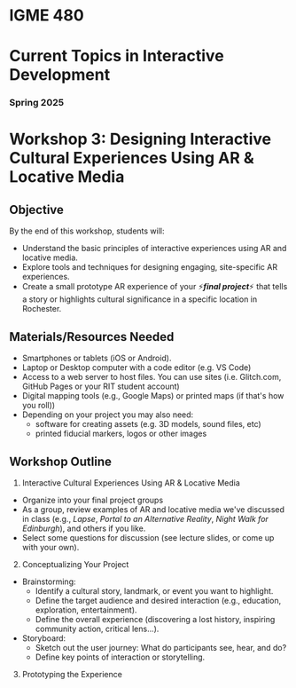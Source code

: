 # IGME 480

# Current Topics in Interactive Development

### Spring 2025

# Workshop 3: Designing Interactive Cultural Experiences Using AR & Locative Media

## Objective

By the end of this workshop, students will:

- Understand the basic principles of interactive experiences using AR and locative media.
- Explore tools and techniques for designing engaging, site-specific AR experiences.
- Create a small prototype AR experience of your :zap:***final project***:zap: that tells a story or highlights cultural significance in a specific location in Rochester.

## Materials/Resources Needed

- Smartphones or tablets (iOS or Android).
- Laptop or Desktop computer with a code editor (e.g. VS Code)
- Access to a web server to host files. You can use sites (i.e. Glitch.com, GitHub Pages or your RIT student account)
- Digital mapping tools (e.g., Google Maps) or printed maps (if that's how you roll))
- Depending on your project you may also need:
    - software for creating assets (e.g. 3D models, sound files, etc) 
    - printed fiducial markers, logos or other images

## Workshop Outline

1. Interactive Cultural Experiences Using AR & Locative Media
- Organize into your final project groups
- As a group, review examples of AR and locative media we've discussed in class (e.g., _Lapse_, _Portal to an Alternative Reality_, _Night Walk for Edinburgh_), and others if you like.
- Select some questions for discussion (see lecture slides, or come up with your own).

2. Conceptualizing Your Project
- Brainstorming:
    - Identify a cultural story, landmark, or event you want to highlight.
    - Define the target audience and desired interaction (e.g., education, exploration, entertainment).
    - Define the overall experience (discovering a lost history, inspiring community action, critical lens...).
- Storyboard:
    - Sketch out the user journey: What do participants see, hear, and do?
    - Define key points of interaction or storytelling.

3. Prototyping the Experience

